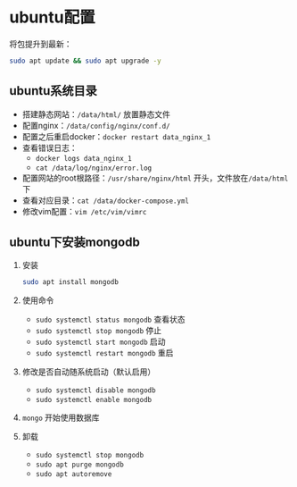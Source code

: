 # ubuntu配置

将包提升到最新：

```sh
sudo apt update && sudo apt upgrade -y
```



## ubuntu系统目录

* 搭建静态网站：`/data/html/` 放置静态文件
* 配置nginx：`/data/config/nginx/conf.d/`
* 配置之后重启docker：`docker restart data_nginx_1`
* 查看错误日志：
  * `docker logs data_nginx_1`
  * `cat /data/log/nginx/error.log`
* 配置网站的root根路径：`/usr/share/nginx/html` 开头，文件放在`/data/html`下
* 查看对应目录：`cat /data/docker-compose.yml`
* 修改vim配置：`vim /etc/vim/vimrc`





## ubuntu下安装mongodb

1. 安装

   ```sh
   sudo apt install mongodb
   ```

2. 使用命令

   * `sudo systemctl status mongodb`  查看状态 
   * `sudo systemctl stop mongodb`  停止
   * `sudo systemctl start mongodb`  启动
   * `sudo systemctl restart mongodb` 重启

3. 修改是否自动随系统启动（默认启用）

   * `sudo systemctl disable mongodb` 
   * `sudo systemctl enable mongodb`

4. `mongo` 开始使用数据库

5. 卸载

   * `sudo systemctl stop mongodb` 
   * `sudo apt purge mongodb` 
   * `sudo apt autoremove`